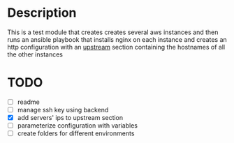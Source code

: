 # Description
This is a test module that creates creates several aws instances and then runs an ansible playbook that installs nginx on each instance and creates an http configuration with an [upstream](https://nginx.org/ru/docs/http/ngx_http_upstream_module.html) section containing the hostnames of all the other instances 

# TODO
- [ ] readme
- [ ] manage ssh key using backend
- [x] add servers' ips to upstream section
- [ ] parameterize configuration with variables
- [ ] create folders for different environments
